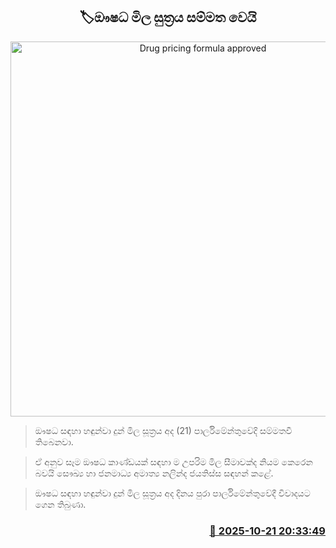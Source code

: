 <p align='center'><b><h2 align='center' title='Drug pricing formula approved'>🏷ඖෂධ මිල සුත්‍රය සම්මත වෙයි</h2></b></p>
<p align='center'><img src='https://helakuru.sgp1.cdn.digitaloceanspaces.com/esana/images/lib/tablet-medicine.jpg' width='600' alt='Drug pricing formula approved'></p>

> ඖෂධ සඳහා හඳුන්වා දුන් මිල සූත්‍රය අද (21) පාර්ලිමේන්තුවේදි සම්මතවී තිබෙනවා.

> ඒ අනුව සෑම ඖෂධ කාණ්ඩයක් සඳහා ම උපරිම මිල සීමාවක්ද නියම කෙරෙන බවයි සෞඛ්‍ය හා ජනමාධ්‍ය අමාත්‍ය නලින්ද ජයතිස්ස සඳහන් කළේ.

> ඖෂධ සඳහා හඳුන්වා දුන් මිල සූත්‍රය අද දිනය පුරා පාර්ලිමේන්තුවේදී විවාදයට ගෙන තිබුණා.



<h3 align='right'><a href='https://www.helakuru.lk/esana/p/114670/'>📅 2025-10-21 20:33:49</a></h3>
